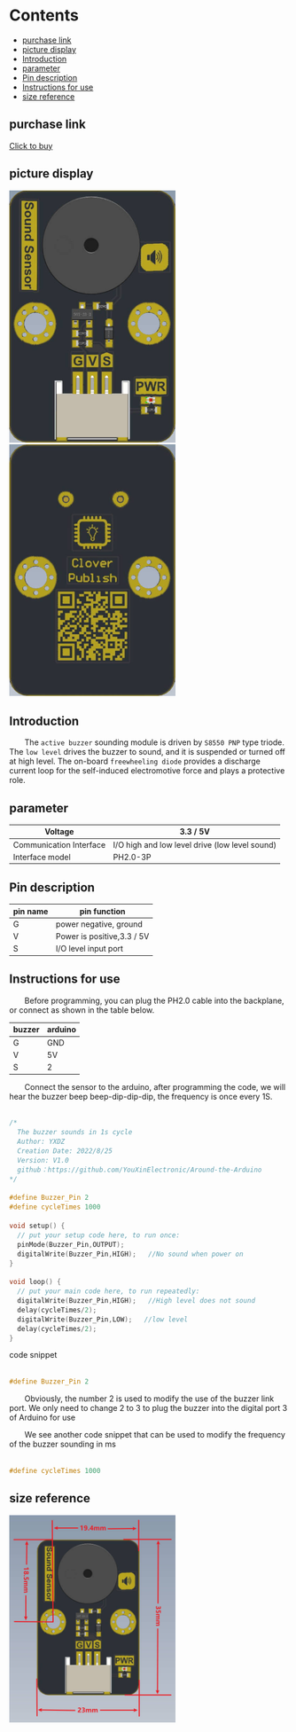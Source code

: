 
# Contents

  - [purchase link](#purchase-link)
  - [picture display](#picture-display)
  - [Introduction](#introduction)
  - [parameter](#parameter)
  - [Pin description](#pin-description)
  - [Instructions for use](#instructions-for-use)
  - [size reference](#size-reference)

## purchase link

[Click to buy](https://item.taobao.com/item.htm?spm=a1z10.3-c-s.w4002-21223910208.48.6c176a4bJZOPZJ&id=688555522653)

## picture display

<img src="https://raw.githubusercontent.com/YouXinElectronic/Around-the-Arduino/main/Active-buzzer/image/top.jpg" width="300"><img src="https://raw.githubusercontent.com/YouXinElectronic/Around-the-Arduino/main/Active-buzzer/image/bottom.jpg" width="300">

## Introduction
&nbsp;&nbsp;&nbsp;&nbsp;&nbsp;&nbsp;&nbsp;The `active buzzer` sounding module is driven by `S8550 PNP` type triode. The `low level` drives the buzzer to sound, and it is suspended or turned off at high level. The on-board `freewheeling diode` provides a discharge current loop for the self-induced electromotive force and plays a protective role.

## parameter
| Voltage | 3.3 / 5V |
|--|--|
| Communication Interface | I/O high and low level drive (low level sound) |
| Interface model | PH2.0-3P |

## Pin description

| pin name | pin function |
|--|--|
| G | power negative, ground |
| V | Power is positive,3.3 / 5V |
| S | I/O level input port |


## Instructions for use
&nbsp;&nbsp;&nbsp;&nbsp;&nbsp;&nbsp;&nbsp;Before programming, you can plug the PH2.0 cable into the backplane, or connect as shown in the table below.

| buzzer | arduino |
|--|--|
| G | GND |
| V | 5V |
| S | 2 |

&nbsp;&nbsp;&nbsp;&nbsp;&nbsp;&nbsp;&nbsp;Connect the sensor to the arduino, after programming the code, we will hear the buzzer beep beep-dip-dip-dip, the frequency is once every 1S.

```cpp

/*
  The buzzer sounds in 1s cycle
  Author: YXDZ
  Creation Date: 2022/8/25
  Version: V1.0
  github：https://github.com/YouXinElectronic/Around-the-Arduino
*/

#define Buzzer_Pin 2
#define cycleTimes 1000

void setup() {
  // put your setup code here, to run once:
  pinMode(Buzzer_Pin,OUTPUT);
  digitalWrite(Buzzer_Pin,HIGH);   //No sound when power on
}

void loop() {
  // put your main code here, to run repeatedly:
  digitalWrite(Buzzer_Pin,HIGH);   //High level does not sound
  delay(cycleTimes/2);
  digitalWrite(Buzzer_Pin,LOW);   //low level
  delay(cycleTimes/2);
}


```

code snippet

```cpp

#define Buzzer_Pin 2

```

&nbsp;&nbsp;&nbsp;&nbsp;&nbsp;&nbsp;&nbsp;Obviously, the number 2 is used to modify the use of the buzzer link port. We only need to change 2 to 3 to plug the buzzer into the digital port 3 of Arduino for use

&nbsp;&nbsp;&nbsp;&nbsp;&nbsp;&nbsp;&nbsp;We see another code snippet that can be used to modify the frequency of the buzzer sounding in ms

```cpp

#define cycleTimes 1000

```


## size reference

<img src="https://raw.githubusercontent.com/YouXinElectronic/Around-the-Arduino/main/Active-buzzer/image/Dimensions.jpg" width="300">


